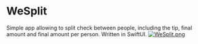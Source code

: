 # WeSplit
Simple app allowing to split check between people, including the tip, final amount and final amount per person. Written in SwiftUI.
[![WeSplit.png](https://i.postimg.cc/8c7jqBBq/WeSplit.png)](https://postimg.cc/vxdYnnKz)
